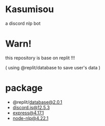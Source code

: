 # Kasumisou
a discord nlp bot

# Warn!
this repository is base on replit !!!

( using @replit/database to save user's data )

# package
- @replit/database@2.0.1
- discord.js@12.5.3
- express@4.17.1
- node-nlp@4.22.1